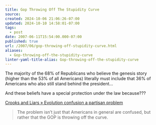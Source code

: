 ```yaml
---
title: Gop Throwing Off The Stupidity Curve
source: 
created: 2024-10-06 21:06:26-07:00
updated: 2024-10-10 14:58:01-07:00
tags:
  - post
date: 2007-06-11T15:54:00.000-07:00
published: true
url: /2007/06/gop-throwing-off-stupidity-curve.html
aliases:
  - Gop-throwing-off-the-stupidity-curve
linter-yaml-title-alias: Gop-throwing-off-the-stupidity-curve
---
```



The majority of the 68% of Republicans who believe the genesis story (higher than the 53% of all Americans) literally must include that 36% of Americans who also still stand behind the president...   
  
And these beliefs have a special protection under the law because???  
  
[Crooks and Liars » Evolution confusion a partisan problem](http://www.crooksandliars.com/2007/06/11/evolution-confusion-a-partisan-problem/)  

> The problem isn’t just that Americans in general are confused, but rather that the GOP is throwing off the curve.